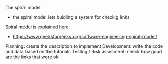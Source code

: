 The spiral model:
- the spiral model lets buidling a system for checkig links

Spiral model is explained here:
- https://www.geeksforgeeks.org/software-engineering-spiral-model/

Planning: create the description to implement
Development: write the code and data based on the tutorials
Testing / Risk assesment: check how good are the links that were ok.
